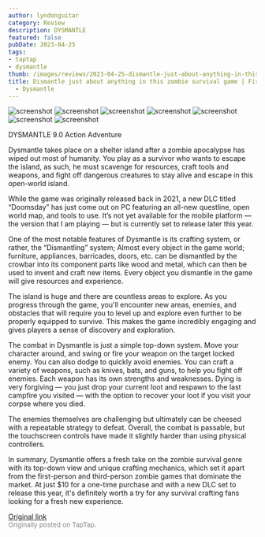 ```yaml
---
author: lyndonguitar
category: Review
description: DYSMANTLE
featured: false
pubDate: 2023-04-25
tags:
- taptap
- dysmantle
thumb: /images/reviews/2023-04-25-dismantle-just-about-anything-in-this-zombie-survival-game--first-impressions---dysmantle-0.avif
title: Dismantle just about anything in this zombie survival game | First Impressions
  - Dysmantle
---
```


<div class="gallery">
  <img src="/images/reviews/2023-04-25-dismantle-just-about-anything-in-this-zombie-survival-game--first-impressions---dysmantle-0.avif" alt="screenshot" />
  <img src="/images/reviews/2023-04-25-dismantle-just-about-anything-in-this-zombie-survival-game--first-impressions---dysmantle-1.avif" alt="screenshot" />
  <img src="/images/reviews/2023-04-25-dismantle-just-about-anything-in-this-zombie-survival-game--first-impressions---dysmantle-2.avif" alt="screenshot" />
  <img src="/images/reviews/2023-04-25-dismantle-just-about-anything-in-this-zombie-survival-game--first-impressions---dysmantle-3.avif" alt="screenshot" />
  <img src="/images/reviews/2023-04-25-dismantle-just-about-anything-in-this-zombie-survival-game--first-impressions---dysmantle-4.avif" alt="screenshot" />
  <img src="/images/reviews/2023-04-25-dismantle-just-about-anything-in-this-zombie-survival-game--first-impressions---dysmantle-5.avif" alt="screenshot" />
  <img src="/images/reviews/2023-04-25-dismantle-just-about-anything-in-this-zombie-survival-game--first-impressions---dysmantle-6.avif" alt="screenshot" />
</div>

DYSMANTLE
9.0
Action
Adventure

Dysmantle takes place on a shelter island after a zombie apocalypse has wiped out most of humanity. You play as a survivor who wants to escape the island, as such, he must scavenge for resources, craft tools and weapons, and fight off dangerous creatures to stay alive and escape in this open-world island.

While the game was originally released back in 2021, a new DLC titled “Doomsday” has just come out on PC featuring an all-new questline, open world map, and tools to use. It’s not yet available for the mobile platform — the version that I am playing — but is currently set to release later this year.

One of the most notable features of Dysmantle is its crafting system, or rather, the “Dismantling” system; Almost every object in the game world; furniture, appliances, barricades, doors, etc. can be dismantled by the crowbar into its component parts like wood and metal, which can then be used to invent and craft new items. Every object you dismantle in the game will give resources and experience.

The island is huge and there are countless areas to explore. As you progress through the game, you'll encounter new areas, enemies, and obstacles that will require you to level up and explore even further to be properly equipped to survive. This makes the game incredibly engaging and gives players a sense of discovery and exploration.

The combat in Dysmantle is just a simple top-down system. Move your character around, and swing or fire your weapon on the target locked enemy. You can also dodge to quickly avoid enemies. You can craft a variety of weapons, such as knives, bats, and guns, to help you fight off enemies. Each weapon has its own strengths and weaknesses. Dying is very forgiving — you just drop your current loot and respawn to the last campfire you visited — with the option to recover your loot if you visit your corpse where you died.

The enemies themselves are challenging but ultimately can be cheesed with a repeatable strategy to defeat. Overall, the combat is passable, but the touchscreen controls have made it slightly harder than using physical controllers.

In summary, Dysmantle offers a fresh take on the zombie survival genre with its top-down view and unique crafting mechanics, which set it apart from the first-person and third-person zombie games that dominate the market. At just $10 for a one-time purchase and with a new DLC set to release this year, it's definitely worth a try for any survival crafting fans looking for a fresh new experience.

[Original link](https://www.taptap.io/post/5234838)<br><span style="font-size: 0.95em; color: #888;">Originally posted on TapTap.</span>